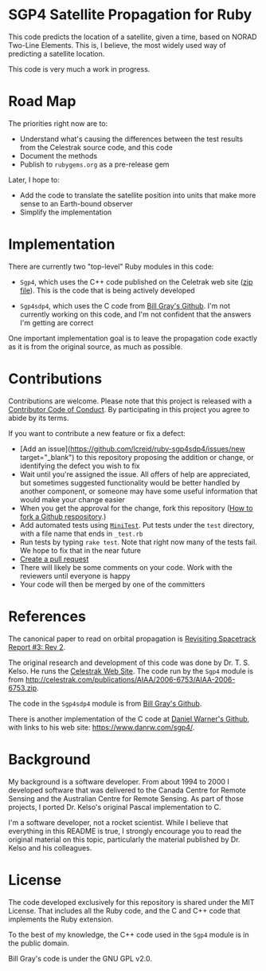 # SGP4 Satellite Propagation for Ruby

This code predicts the location of a satellite,
given a time,
based on NORAD Two-Line Elements.
This is, I believe, the most widely used way of predicting a satellite location.

This code is very much a work in progress.

# Road Map
The priorities right now are to:

* Understand what's causing the differences between the test results
from the Celestrak source code, and this code
* Document the methods
* Publish to `rubygems.org` as a pre-release gem

Later, I hope to:

* Add the code to translate the satellite position
into units that make more sense to an Earth-bound observer
* Simplify the implementation

# Implementation

There are currently two "top-level" Ruby modules in this code:

* `Sgp4`, which uses the C++ code
published on the Celetrak web site ([zip file](http://celestrak.com/publications/AIAA/2006-6753/AIAA-2006-6753.zip)).
This is the code that is being actively developed

* `Sgp4sdp4`, which uses the C code
from [Bill Gray's Github](https://github.com/Bill-Gray/sat_code).
I'm not currently working on this code,
and I'm not confident that the answers I'm getting are correct

One important implementation goal is to leave the propagation code
exactly as it is from the original source,
as much as possible.

# Contributions
Contributions are welcome.
Please note that this project is released with a
[Contributor Code of Conduct](https://github.com/lcreid/ruby-sgp4sdp4/blob/master/code-of-conduct.md).
By participating in this project you agree to abide by its terms.

If you want to contribute a new feature or fix a defect:

* [Add an issue](https://github.com/lcreid/ruby-sgp4sdp4/issues/new target="_blank") to this repository proposing the addition or change,
or identifying the defect you wish to fix
* Wait until you're assigned the issue.
All offers of help are appreciated,
but sometimes suggested functionality would be better handled
by another component,
or someone may have some useful information
that would make your change easier
* When you get the approval for the change, fork this repository ([How to fork a Github respository](https://help.github.com/articles/fork-a-repo/).)
* Add automated tests using [`MiniTest`](https://github.com/seattlerb/minitest).
Put tests under the `test` directory,
with a file name that ends in `_test.rb`
* Run tests by typing `rake test`.
Note that right now many of the tests fail.
We hope to fix that in the near future
* [Create a pull request](https://help.github.com/articles/creating-a-pull-request/)
* There will likely be some comments on your code.
Work with the reviewers until everyone is happy
* Your code will then be merged by one of the committers

# References

The canonical paper to read on orbital propagation is
[Revisiting Spacetrack Report #3: Rev 2](http://celestrak.com/publications/AIAA/2006-6753/AIAA-2006-6753-Rev2.pdf).

The original research and development of this code was done by Dr. T. S. Kelso.
He runs the [Celestrak Web Site](http://celestrak.com/).
The code run by the `Sgp4` module is from http://celestrak.com/publications/AIAA/2006-6753/AIAA-2006-6753.zip.

The code in the `Sgp4sdp4` module is from [Bill Gray's Github](https://github.com/Bill-Gray/sat_code).

There is another implementation of the C code at [Daniel Warner's Github](https://github.com/dnwrnr/sgp4), with links to his web site: https://www.danrw.com/sgp4/.

# Background
My background is a software developer.
From about 1994 to 2000 I developed software
that was delivered to the
Canada Centre for Remote Sensing
and the Australian Centre for Remote Sensing.
As part of those projects,
I ported Dr. Kelso's original Pascal implementation
to C.

I'm a software developer, not a rocket scientist.
While I believe that everything in this README is true,
I strongly encourage you to read the original material
on this topic,
particularly the material published by Dr. Kelso
and his colleagues.

# License
The code developed exclusively for this repository
is shared under the MIT License.
That includes all the Ruby code,
and the C and C++ code
that implements the Ruby extension.

To the best of my knowledge,
the C++ code used in the `Sgp4` module
is in the public domain.

Bill Gray's code is under the GNU GPL v2.0.
